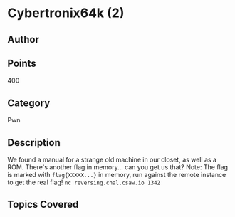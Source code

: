 # Cybertronix64k (2)
## Author

## Points
400
## Category
Pwn
## Description
We found a manual for a strange old machine in our closet, as well as a ROM. There's another flag in memory... can you get us that?
Note: The flag is marked with `flag{XXXXX...}` in memory, run against the remote instance to get the real flag!
`nc reversing.chal.csaw.io 1342`
## Topics Covered

